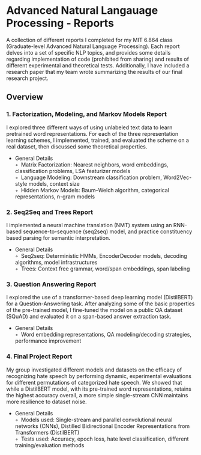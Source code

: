 # Advanced Natural Langauage Processing - Reports

A collection of different reports I completed for my MIT 6.864 class (Graduate-level Advanced Natural Language Processing). Each report delves into a set of specific NLP topics, and provides some details regarding implementation of code (prohibited from sharing) and results of different experimental and theoretical tests. Additionally, I have included a research paper that my team wrote summarizing the results of our final research project.

## Overview
### 1. Factorization, Modeling, and Markov Models Report
I explored three different ways of using unlabeled text data to learn pretrained word representations. For each of the three representation learning schemes, I implemented, trained, and evaluated the scheme on a real dataset, then discussed some theoretical properties.

* General Details  
◦&nbsp; Matrix Factorization: Nearest neighbors, word embeddings, classification problems, LSA featurizer models  
◦&nbsp; Language Modeling: Downstream classification problem, Word2Vec-style models, context size  
◦&nbsp; Hidden Markov Models: Baum–Welch algorithm, categorical representations, n-gram models  

### 2. Seq2Seq and Trees Report
I implemented a neural machine translation (NMT) system using an RNN-based sequence-to-sequence (seq2seq) model, and practice constituency based parsing for semantic interpretation.

* General Details  
◦&nbsp; Seq2seq: Deterministic HMMs, EncoderDecoder models, decoding algorithms, model infrastructures  
◦&nbsp; Trees: Context free grammar, word/span embeddings, span labeling  

### 3. Question Answering Report
I explored the use of a transformer-based deep learning model (DistilBERT) for a Question-Answering task. After analyzing some of the basic properties of the pre-trained model, I fine-tuned the model on a public QA dataset (SQuAD) and evaluated it on a span-based answer extraction task.

* General Details  
◦&nbsp; Word embedding representations, QA modeling/decoding strategies, performance improvement  

### 4. Final Project Report
My group investigated different models and datasets on the efficacy of recognizing hate speech by performing dynamic, experimental evaluations for different permutations of categorized hate speech. We showed that while a DistilBERT model, with its pre-trained word representations, retains the highest accuracy overall, a more simple single-stream CNN maintains more resilience to dataset noise.

* General Details  
◦&nbsp; Models used: Single-stream and parallel convolutional neural networks (CNNs), Distilled Bidirectional Encoder Representations from Transformers (DistilBERT)  
◦&nbsp; Tests used: Accuracy, epoch loss, hate level classification, different training/evaluation methods  
